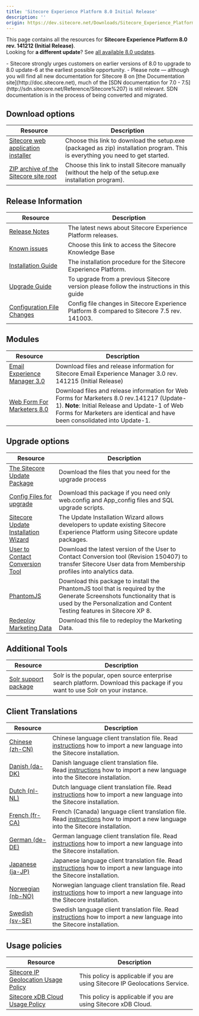 ```yaml
---
title: 'Sitecore Experience Platform 8.0 Initial Release'
description: ''
origin: https://dev.sitecore.net/Downloads/Sitecore_Experience_Platform/8_0/Sitecore_Experience_Platform_8_0.aspx
---
```


This page contains all the resources for **Sitecore Experience Platform 8.0 rev. 141212 (Initial Release)**.  
Looking for **a different update**? See [all available 8.0 updates](/downloads/Sitecore_Experience_Platform/8_0).

  <Alert variant='warning' mb={4}>
    <AlertIcon />
    <AlertDescription>
    - Sitecore strongly urges customers on earlier versions of 8.0 to upgrade to 8.0 update-6 at the earliest possible opportunity.
    - Please note — although you will find all new documentation for Sitecore 8 on [the Documentation site](http://doc.sitecore.net), much of the [SDN documentation for 7.0 - 7.5](http://sdn.sitecore.net/Reference/Sitecore%207) is still relevant. SDN documentation is in the process of being converted and migrated.
    </AlertDescription>
  </Alert>


## Download options

| Resource                                                                                                                                                                                                                    | Description                                                                                                                    |
| --------------------------------------------------------------------------------------------------------------------------------------------------------------------------------------------------------------------------- | ------------------------------------------------------------------------------------------------------------------------------ |
| [Sitecore web application installer](https://scdp.blob.core.windows.net/downloads/Sitecore%20Experience%20Platform/8%200/Sitecore%20Experience%20Platform%208%200/Secure/Sitecore%208%20rev.%20141212.zip)                  | Choose this link to download the setup.exe (packaged as zip) installation program. This is everything you need to get started. |
| [ZIP archive of the Sitecore site root](https://scdp.blob.core.windows.net/downloads/Sitecore%20Experience%20Platform/8%200/Sitecore%20Experience%20Platform%208%200/Secure/site%20root/Sitecore%208.0%20rev.%20141212.zip) | Choose this link to install Sitecore manually (without the help of the setup.exe installation program).                        |

## Release Information

| Resource                                                                                                                                                                                                            | Description                                                                                 |
| ------------------------------------------------------------------------------------------------------------------------------------------------------------------------------------------------------------------- | ------------------------------------------------------------------------------------------- |
| [Release Notes](/downloads/Sitecore_Experience_Platform/8_0/Sitecore_Experience_Platform_8_0/Release_Notes)                                                                                                         | The latest news about Sitecore Experience Platform releases.                                |
| [Known issues](https://kb.sitecore.net/articles/616431)                                                                                                                                                             | Choose this link to access the Sitecore Knowledge Base                                      |
| [Installation Guide](https://scdp.blob.core.windows.net/downloads/Sitecore%20Experience%20Platform/8%200/Sitecore%20Experience%20Platform%208%200/Secure/InstallationGuideSC80A4.pdf)                               | The installation procedure for the Sitecore Experience Platform.                            |
| [Upgrade Guide](https://scdp.blob.core.windows.net/downloads/Sitecore%20Experience%20Platform/8%200/Sitecore%20Experience%20Platform%208%200/Secure/Sitecore%2080%20Update%20InstructionsA4.pdf)                    | To upgrade from a previous Sitecore version please follow the instructions in this guide    |
| [Configuration File Changes](https://scdp.blob.core.windows.net/downloads/Sitecore%20Experience%20Platform/8%200/Sitecore%20Experience%20Platform%208%200/Secure/Sitecore%208%20Configuration%20File%20Changes.pdf) | Config file changes in Sitecore Experience Platform 8 compared to Sitecore 7.5 rev. 141003. |

## Modules

| Resource                                                                                                                                    | Description                                                                                                                                                                                                             |
| ------------------------------------------------------------------------------------------------------------------------------------------- | ----------------------------------------------------------------------------------------------------------------------------------------------------------------------------------------------------------------------- |
| [Email Experience Manager 3.0](/downloads/Email_Experience_Manager/Email_Experience_Manager_30/Email_Experience_Manager_30_Initial_release) | Download files and release information for Sitecore Email Experience Manager 3.0 rev. 141215 (Initial Release) <br />                                                                                                   |
| [Web Form For Marketers 8.0](/downloads/Web_Forms_For_Marketers/Web_Forms_for_Marketers_80/Web_Forms_for_Marketers_80_Update1)              | Download files and release information for Web Forms for Marketers 8.0 rev.141217 (Update-1). **Note**: Initial Release and Update-1 of Web Forms for Marketers are identical and have been consolidated into Update-1. |

## Upgrade options

| Resource                                                                                                                                                                                                                                             | Description                                                                                                                                                                                       |
| ---------------------------------------------------------------------------------------------------------------------------------------------------------------------------------------------------------------------------------------------------- | ------------------------------------------------------------------------------------------------------------------------------------------------------------------------------------------------- |
| [The Sitecore Update Package](https://scdp.blob.core.windows.net/downloads/Sitecore%20Experience%20Platform/8%200/Sitecore%20Experience%20Platform%208%200/Secure/Sitecore%20XP%208%20upgrade%20package.zip)                                         | Download the files that you need for the upgrade process                                                                                                                                          |
| [Config Files for upgrade](https://scdp.blob.core.windows.net/downloads/Sitecore%20Experience%20Platform/8%200/Sitecore%20Experience%20Platform%208%200/Secure/Sitecore%208%20Config%20Files%20and%20scripts.zip)                                    | Download this package if you need only web.config and App_config files and SQL upgrade scripts.                                                                                                   |
| [Sitecore Update Installation Wizard](https://scdp.blob.core.windows.net/downloads/Sitecore%20Experience%20Platform/8%200/Sitecore%20Experience%20Platform%2080%20Update4/Secure/Sitecore%20Update%20Installation%20Wizard%20100%20rev%20150619.zip) | The Update Installation Wizard allows developers to update existing Sitecore Experience Platform using Sitecore update packages.                                                                  |
| [User to Contact Conversion Tool](https://scdp.blob.core.windows.net/downloads/Sitecore%20Experience%20Platform/8%200/Sitecore%20Experience%20Platform%208%200/Secure/SitecoreAnalyticsConversionUserToContact%20100%20rev%20150407.zip)             | Download the latest version of the User to Contact Conversion tool (Revision 150407) to transfer Sitecore User data from Membership profiles into analytics data.                                 |
| [PhantomJS](https://scdp.blob.core.windows.net/downloads/Sitecore%20Experience%20Platform/8%200/Sitecore%20Experience%20Platform%208%200/Secure/phantomjs.zip)                                                                                       | Download this package to install the PhantomJS tool that is required by the Generate Screenshots functionality that is used by the Personalization and Content Testing features in Sitecore XP 8. |
| [Redeploy Marketing Data](https://scdp.blob.core.windows.net/downloads/Sitecore%20Experience%20Platform/8%200/Sitecore%20Experience%20Platform%208%200/Secure/RedeployMarketingData.zip)                                                             | Download this file to redeploy the Marketing Data.                                                                                                                                                |

## Additional Tools

| Resource                                                                                                                                                                                                      | Description                                                                                                                  |
| ------------------------------------------------------------------------------------------------------------------------------------------------------------------------------------------------------------- | ---------------------------------------------------------------------------------------------------------------------------- |
| [Solr support package](https://scdp.blob.core.windows.net/downloads/Sitecore%20Experience%20Platform/8%200/Sitecore%20Experience%20Platform%208%200/Secure/Sitecore.Solr.Support%201.0.0%20rev.%20141211.zip) | Solr is the popular, open source enterprise search platform. Download this package if you want to use Solr on your instance. |

## Client Translations

| Resource                                                                                                                                                                                    | Description                                                                                                                                                                          |
| ------------------------------------------------------------------------------------------------------------------------------------------------------------------------------------------- | ------------------------------------------------------------------------------------------------------------------------------------------------------------------------------------ |
| [Chinese (zh-CN)](https://scdp.blob.core.windows.net/downloads/Sitecore%20Experience%20Platform/8%200/Sitecore%20Experience%20Platform%208%200/Secure/platform80zhCN150206.zip)             | Chinese language client translation file. Read [instructions](~/link?_id=A389FE1B59724AB08B57D1A9E526850A&_z=z) how to import a new language into the Sitecore installation.         |
| [Danish (da-DK)](https://scdp.blob.core.windows.net/downloads/Sitecore%20Experience%20Platform/8%200/Sitecore%20Experience%20Platform%2080%20Update3/Secure/Platform80daDK%20rev150422.zip) | Danish language client translation file. Read [instructions](~/link?_id=A389FE1B59724AB08B57D1A9E526850A&_z=z) how to import a new language into the Sitecore installation.          |
| [Dutch (nl-NL)](https://scdp.blob.core.windows.net/downloads/Sitecore%20Experience%20Platform/8%200/Sitecore%20Experience%20Platform%208%200/Secure/Platform80nlNL150420.zip)               | Dutch language client translation file. Read [instructions](~/link?_id=A389FE1B59724AB08B57D1A9E526850A&_z=z) how to import a new language into the Sitecore installation.           |
| [French (fr-CA)](https://scdp.blob.core.windows.net/downloads/Sitecore%20Experience%20Platform/8%200/Sitecore%20Experience%20Platform%208%200/Secure/platform80-fr-CA-151118.zip)           | French (Canada) language client translation file. Read [instructions](~/link?_id=A389FE1B59724AB08B57D1A9E526850A&_z=z) how to import a new language into the Sitecore installation. |
| [German (de-DE)](https://scdp.blob.core.windows.net/downloads/Sitecore%20Experience%20Platform/8%200/Sitecore%20Experience%20Platform%208%200/Secure/platform80-de-DE-20141212.zip)         | German language client translation file. Read [instructions](~/link?_id=A389FE1B59724AB08B57D1A9E526850A&_z=z) how to import a new language into the Sitecore installation.          |
| [Japanese (ja-JP)](https://scdp.blob.core.windows.net/downloads/Sitecore%20Experience%20Platform/8%200/Sitecore%20Experience%20Platform%208%200/Secure/platform80-ja-JP-20141212.zip)       | Japanese language client translation file. Read [instructions](~/link?_id=A389FE1B59724AB08B57D1A9E526850A&_z=z) how to import a new language into the Sitecore installation.        |
| [Norwegian (nb-NO)](https://scdp.blob.core.windows.net/downloads/Sitecore%20Experience%20Platform/8%200/Sitecore%20Experience%20Platform%208%200/Secure/platform80nbNO150702.zip)           | Norwegian language client translation file. Read [instructions](~/link?_id=A389FE1B59724AB08B57D1A9E526850A&_z=z) how to import a new language into the Sitecore installation.       |
| [Swedish (sv-SE)](https://scdp.blob.core.windows.net/downloads/Sitecore%20Experience%20Platform/8%200/Sitecore%20Experience%20Platform%208%200/Secure/platform80svSE150623.zip)             | Swedish language client translation file. Read [instructions](~/link?_id=A389FE1B59724AB08B57D1A9E526850A&_z=z) how to import a new language into the Sitecore installation.         |

## Usage policies

| Resource                                                                                                             | Description                                                                  |
| -------------------------------------------------------------------------------------------------------------------- | ---------------------------------------------------------------------------- |
| [Sitecore IP Geolocation Usage Policy](/downloads/Sitecore_Experience_Platform/Sitecore_IP_Geolocation_Usage_Policy) | This policy is applicable if you are using Sitecore IP Geolocations Service. |
| [Sitecore xDB Cloud Usage Policy](/downloads/Sitecore_Experience_Platform/Sitecore_xDB_Cloud_Usage_Policy)           | This policy is applicable if you are using Sitecore xDB Cloud.               |
